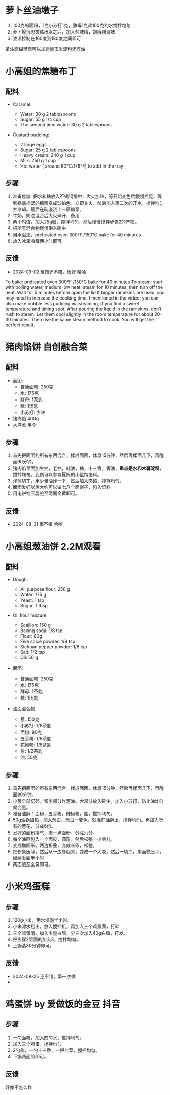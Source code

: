 # 萝卜丝油墩子

1. 100克的面粉，1克小苏打1克，酵母1克盐160克的水搅拌均匀
2. 萝卜擦沉思撒盐出水之后，加入盐味精，胡椒粉调味
3. 油温控制在160度到180度之间即可

备注面糊里面可以加适量玉米淀粉还有油

# 小高姐的焦糖布丁

## 配料

- Caramel:
  - Water: 30 g 2 tablespoons
  - Sugar: 55 g 1/4 cup
  - The second time water: 30 g 2 tablespoons

- Custard pudding:
  - 2 large eggs
  - Sugar: 25 g 2 tablespoons
  - Heavy cream: 240 g 1 cup
  - Milk: 250 g 1 cup
  - Hot water ( around 80°C/176°F) to add in the tray

## 步骤
1. 准备焦糖: 把水和糖放入不锈钢锅中，大火加热，等开始变色后慢慢摇晃，等到锅底挂壁的糖浆变成琥铂色，立即关火，然后加入第二次的开水，搅拌均匀并冷却。最后在碗底浇上一层糖浆。
2. 牛奶，奶油混合后大火煮开，备用
3. 两个鸡蛋，加入25g糖，搅拌均匀，然后慢慢搅拌步骤2的产物。
4. 把所有混合物慢慢倒入碗中
5. 用水浴法，preheated oven 300°F /150°C  bake for 40 minutes
6. 放入冰箱冷藏两小时即可。

## 反馈
- 2024-09-02 反馈还不错，很好 哈哈


To bake: preheated oven 300°F /150°C  bake for 40 minutes
To steam: start with boiling water, medium low heat, steam for 10 minutes, then turn off the heat. Wait for 5 minutes before open the lid
If bigger ramekins are used, you may need to increase the cooking time. 
I mentioned in the video: you can also make bubble less pudding via steaming, if you find a sweet temperature and timing spot. After pouring the liquid in the ramekins, don’t rush to steam. Let them cool slightly in the room temperature for about 20-30 minutes. Then use the same steam method to cook. You will get the perfect result.



# 猪肉馅饼 自创融合菜

## 配料

- 面团:
  - 普通面粉: 250克
  - 水: 175克
  - 酵母: 1茶匙
  - 糖: 1汤匙
  - 小苏打: 少许
- 猪肉馅 400g
- 大洋葱 半个

## 步骤
1. 首先把面团的所有东西混合，揉成面团，休息15分钟，然后再揉面几下，再醒面90分钟。
2. 猪肉馅里面加生抽，老抽，耗油，糖，十三香，香油，**重点是水和木薯淀粉**，搅拌均匀。比例可以参考夏妈的小馄饨馅料。
3. 洋葱切丁，用少量油炸一下，然后加入肉馅，搅拌均匀。
4. 面团发好以后大约可以做七八个面剂子，包入馅料。
5. 用电饼铛压扁煎至两面金黄即可。

## 反馈
- 2024-08-31 很不错 哈哈。

# 小高姐葱油饼 2.2M观看

## 配料

- Dough: 
  - All purpose flour: 250 g
  - Water: 175 g
  - Yeast: 1 tsp
  - Sugar: 1 tbsp
 
- Oil flour mixture
  - Scallion: 150 g
  - Baking soda: 1/8 tsp
  - Flour: 80g
  - Five spice powder: 1/8 tsp
  - Sichuan pepper powder: 1/8 tsp
  - Salt: 1/2 tsp
  - Oil: 50 g


- 面团:
  - 普通面粉: 250克
  - 水: 175克
  - 酵母: 1茶匙
  - 糖: 1汤匙
- 油面混合物:
  - 葱: 150克
  - 小苏打: 1/8茶匙
  - 面粉: 80克
  - 五香粉: 1/8茶匙
  - 花椒粉: 1/8茶匙
  - 盐: 1/2茶匙
  - 油: 50克

## 步骤
1. 首先把面团的所有东西混合，揉成面团，休息15分钟，然后再揉面几下，再醒面90分钟。
2. 小葱全部切碎，留少部分炸葱油。大部分放入碗中，加入小苏打，防止油炸时候变黑。
3. 准备油酥：面粉，五香粉，辣椒粉，盐，搅拌均匀。
4. 50g油锅加热，加入葱白。葱白一变色，就浇在油酥上，搅拌均匀。再加入所有的葱花，分成6份。
5. 发好的面粉排气，撒一点面粉，分成六分。
6. 每个油酥包入一个面皮，圆形，然后松弛一小会儿。
7. 变成椭圆形。两边折叠，变成长条，松弛。
8. 把长条压薄，然后从一边卷起来，变成一个大卷。然后一切二，擀面杖压平，继续发面半小时
9. 两面煎至金黄即可。


# 小米鸡蛋糕

## 步骤
1. 120g小米，用水浸泡半小时。
2. 小米滤水捞出，放入搅拌机，再加入三个鸡蛋黄，打碎
3. 三个鸡蛋清，加入少量白醋，分三次加入40g白糖，打发。
4. 把步骤2里面的加入3，搅拌均匀。
5. 上锅蒸30分钟即可。

## 反馈
- 2024-08-25 还不错，第一次做
- 

# 鸡蛋饼 by 爱做饭的金豆 抖音

## 步骤
1. 一勺面粉，加入四勺水，搅拌均匀。
2. 加入三个鸡蛋，搅拌均匀
3. 2勺盐，一勺十三香，一把韭菜，搅拌均匀。
4. 下锅两面煎即可。

## 反馈
好像不怎么样
